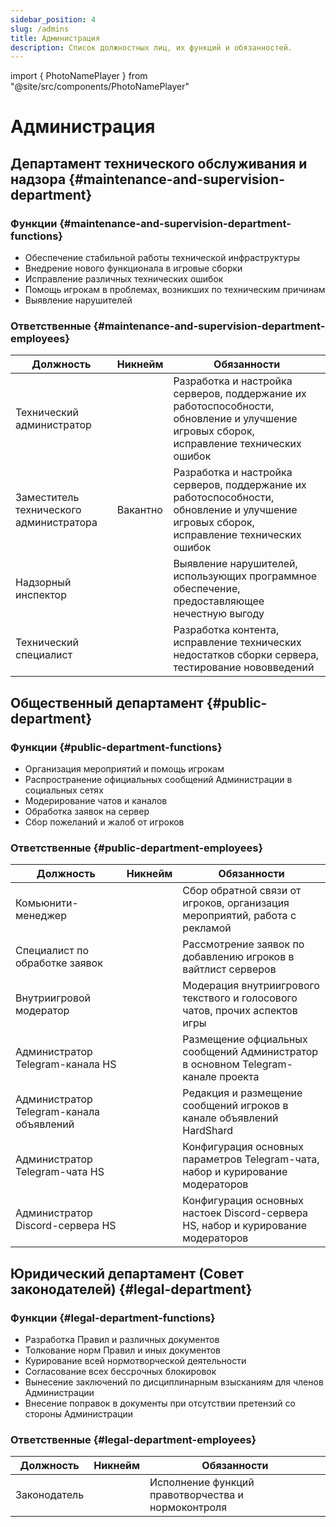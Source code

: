 ```yaml
---
sidebar_position: 4
slug: /admins
title: Администрация
description: Список должностных лиц, их функций и обязанностей.
---
```


import { PhotoNamePlayer } from "@site/src/components/PhotoNamePlayer"

# Администрация

## Департамент технического обслуживания и надзора {#maintenance-and-supervision-department}

### Функции {#maintenance-and-supervision-department-functions}

- Обеспечение стабильной работы технической инфраструктуры
- Внедрение нового функционала в игровые сборки
- Исправление различных технических ошибок
- Помощь игрокам в проблемах, возникших по техническим причинам
- Выявление нарушителей

### Ответственные {#maintenance-and-supervision-department-employees}

<table>
  <thead>
    <tr>
      <th>Должность</th>
      <th>Никнейм</th>
      <th>Обязанности</th>
    </tr>
  </thead>
  <tbody>
    <tr>
      <td>Технический администратор</td>
      <td><PhotoNamePlayer nickname="Gohtar"/></td>
      <td>Разработка и настройка серверов, поддержание их работоспособности, обновление и улучшение игровых сборок, исправление технических ошибок</td>
    </tr>
    <tr>
      <td>Заместитель технического администратора</td>
      <td>Вакантно</td>
      <td>Разработка и настройка серверов, поддержание их работоспособности, обновление и улучшение игровых сборок, исправление технических ошибок</td>
    </tr>
    <tr>
      <td>Надзорный инспектор</td>
      <td><PhotoNamePlayer nickname="yantar1k"/></td>
      <td>Выявление нарушителей, использующих программное обеспечение, предоставляющее нечестную выгоду</td>
    </tr>
    <tr>
      <td>Технический специалист</td>
      <td>
        <PhotoNamePlayer nickname="notfoundname" /><br />
        <PhotoNamePlayer nickname="mulciber_" />
      </td>
      <td>Разработка контента, исправление технических недостатков сборки сервера, тестирование нововведений</td>
    </tr>
  </tbody>
</table>

## Общественный департамент {#public-department}

### Функции {#public-department-functions}

- Организация мероприятий и помощь игрокам
- Распространение официальных сообщений Администрации в социальных сетях
- Модерирование чатов и каналов
- Обработка заявок на сервер
- Сбор пожеланий и жалоб от игроков

### Ответственные {#public-department-employees}

<table>
  <thead>
    <tr>
      <th>Должность</th>
      <th>Никнейм</th>
      <th>Обязанности</th>
    </tr>
  </thead>
  <tbody>
    <tr>
      <td>Комьюнити-менеджер</td>
      <td><PhotoNamePlayer nickname="Flammablelion"/></td>
      <td>Сбор обратной связи от игроков, организация мероприятий, работа с рекламой</td>
    </tr>
    <tr>
      <td>Специалист по обработке заявок</td>
      <td>
        <PhotoNamePlayer nickname="yantar1k"/><br />
        <PhotoNamePlayer nickname="Flammablelion"/>
      </td>
      <td>Рассмотрение заявок по добавлению игроков в вайтлист серверов</td>
    </tr>
    <tr>
      <td>Внутриигровой модератор</td>
      <td>
        <PhotoNamePlayer nickname="yantar1k"/><br />
        <PhotoNamePlayer nickname="Flammablelion"/><br />
        <PhotoNamePlayer nickname="Kemerfund"/>
      </td>
      <td>Модерация внутриигрового текствого и голосового чатов, прочих аспектов игры</td>
    </tr>
    <tr>
      <td>Администратор Telegram-канала HS</td>
      <td><PhotoNamePlayer nickname="Flammablelion"/></td>
      <td>Размещение офциальных сообщений Администратор в основном Telegram-канале проекта</td>
    </tr>
    <tr>
      <td>Администратор Telegram-канала объявлений</td>
      <td><PhotoNamePlayer nickname="Flammablelion"/></td>
      <td>Редакция и размещение сообщений игроков в канале объявлений HardShard</td>
    </tr>
    <tr>
      <td>Администратор Telegram-чата HS</td>
      <td><PhotoNamePlayer nickname="Kemerfund"/></td>
      <td>Конфигурация основных параметров Telegram-чата, набор и курирование модераторов</td>
    </tr>
    <tr>
      <td>Администратор Discord-сервера HS</td>
      <td><PhotoNamePlayer nickname="Nerkid"/></td>
      <td>Конфигурация основных настоек Discord-сервера HS, набор и курирование модераторов</td>
    </tr>
    <!-- <tr>
      <td>Модератор Discord-сервера HS</td>
      <td>Вакантно</td>
      <td>Модерация сообщений игроков в рамках Discord-сервера</td>
    </tr> -->
  </tbody>
</table>

## Юридический департамент (Совет законодателей) {#legal-department}

### Функции {#legal-department-functions}

- Разработка Правил и различных документов
- Толкование норм Правил и иных документов
- Курирование всей нормотворческой деятельности
- Согласование всех бессрочных блокировок
- Вынесение заключений по дисциплинарным взысканиям для членов Администрации
- Внесение поправок в документы при отсутствии претензий со стороны Администрации

### Ответственные {#legal-department-employees}

<table>
  <thead>
    <tr>
      <th>Должность</th>
      <th>Никнейм</th>
      <th>Обязанности</th>
    </tr>
  </thead>
  <tbody>
    <tr>
      <td>Законодатель</td>
      <td>
        <PhotoNamePlayer nickname="yantar1k"/><br />
        <PhotoNamePlayer nickname="Kemerfund"/>
      </td>
      <td>Исполнение функций правотворчества и нормоконтроля</td>
    </tr>
  </tbody>
</table>

<!-- ## Советник Администрации HardShard {#advisor}

### Функции {#advisor-functions}

- Предоставление советов и рекомендаций Администрации HardShard в различных вопросах
- Мониторинг и контроль за исполнением решений Администрации HardShard
- Исполнение поручений Администрации HardShard
- Оказание содействия в решении вопросов по просьбе сотрудников Администрации HardShard по собственной воле
- Ознакомление с документами Администрации HardShard

### Ответственные {#advisor-employees}

<table>
  <thead>
    <tr>
      <th>Должность</th>
      <th>Никнейм</th>
      <th>Обязанности</th>
    </tr>
  </thead>
  <tbody>
    <tr>
      <td>Советник Администрации HardShard по общим вопросам</td>
      <td><PhotoNamePlayer nickname="KerkSweet"/></td>
      <td>Представление советов и рекомендаций Админстрации HardShard в вопросах, связанных с обеспечением полноценной работы основного проекта</td>
    </tr>
    <tr>
      <td>Советник Администрации HardShard по вопросам проекта Vintage Story</td>
      <td><PhotoNamePlayer nickname="Himer_Fatal" skin="steve"/></td>
      <td>Представление советов и рекомендаций Админстрации HardShard в вопросах, связанных с обеспечением полноценной работы проекта Vintage Story</td>
    </tr>
  </tbody>
</table> -->